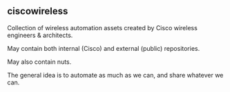 ## ciscowireless

Collection of wireless automation assets created by Cisco wireless engineers & architects.

May contain both internal (Cisco) and external (public) repositories.

May also contain nuts.

The general idea is to automate as much as we can, and share whatever we can.
